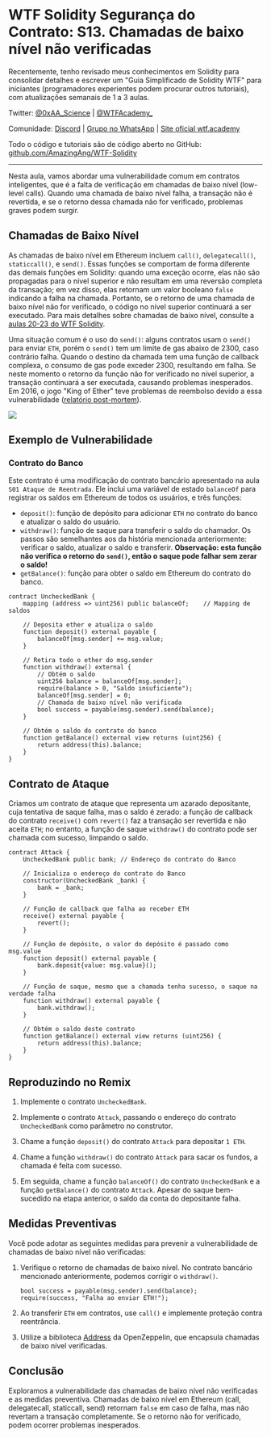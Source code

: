 # WTF Solidity Segurança do Contrato: S13. Chamadas de baixo nível não verificadas

Recentemente, tenho revisado meus conhecimentos em Solidity para consolidar detalhes e escrever um "Guia Simplificado de Solidity WTF" para iniciantes (programadores experientes podem procurar outros tutoriais), com atualizações semanais de 1 a 3 aulas.

Twitter: [@0xAA_Science](https://twitter.com/0xAA_Science) | [@WTFAcademy_](https://twitter.com/WTFAcademy_)

Comunidade: [Discord](https://discord.gg/5akcruXrsk) | [Grupo no WhatsApp](https://docs.google.com/forms/d/e/1FAIpQLSe4KGT8Sh6sJ7hedQRuIYirOoZK_85miz3dw7vA1-YjodgJ-A/viewform?usp=sf_link) | [Site oficial wtf.academy](https://wtf.academy)

Todo o código e tutoriais são de código aberto no GitHub: [github.com/AmazingAng/WTF-Solidity](https://github.com/AmazingAng/WTF-Solidity)

-----

Nesta aula, vamos abordar uma vulnerabilidade comum em contratos inteligentes, que é a falta de verificação em chamadas de baixo nível (low-level calls). Quando uma chamada de baixo nível falha, a transação não é revertida, e se o retorno dessa chamada não for verificado, problemas graves podem surgir.

## Chamadas de Baixo Nível

As chamadas de baixo nível em Ethereum incluem `call()`, `delegatecall()`, `staticcall()`, e `send()`. Essas funções se comportam de forma diferente das demais funções em Solidity: quando uma exceção ocorre, elas não são propagadas para o nível superior e não resultam em uma reversão completa da transação; em vez disso, elas retornam um valor booleano `false` indicando a falha na chamada. Portanto, se o retorno de uma chamada de baixo nível não for verificado, o código no nível superior continuará a ser executado. Para mais detalhes sobre chamadas de baixo nível, consulte a [aulas 20-23 do WTF Solidity](https://github.com/AmazingAng/WTF-Solidity).

Uma situação comum é o uso do `send()`: alguns contratos usam o `send()` para enviar `ETH`, porém o `send()` tem um limite de gas abaixo de 2300, caso contrário falha. Quando o destino da chamada tem uma função de callback complexa, o consumo de gas pode exceder 2300, resultando em falha. Se neste momento o retorno da função não for verificado no nível superior, a transação continuará a ser executada, causando problemas inesperados. Em 2016, o jogo "King of Ether" teve problemas de reembolso devido a essa vulnerabilidade ([relatório post-mortem](https://www.kingoftheether.com/postmortem.html)).

![](./img/S13-1.png)

## Exemplo de Vulnerabilidade

### Contrato do Banco

Este contrato é uma modificação do contrato bancário apresentado na aula `S01 Ataque de Reentrada`. Ele inclui uma variável de estado `balanceOf` para registrar os saldos em Ethereum de todos os usuários, e três funções:
- `deposit()`: função de depósito para adicionar `ETH` no contrato do banco e atualizar o saldo do usuário.
- `withdraw()`: função de saque para transferir o saldo do chamador. Os passos são semelhantes aos da história mencionada anteriormente: verificar o saldo, atualizar o saldo e transferir. **Observação: esta função não verifica o retorno do `send()`, então o saque pode falhar sem zerar o saldo!**
- `getBalance()`: função para obter o saldo em Ethereum do contrato do banco.

```solidity
contract UncheckedBank {
    mapping (address => uint256) public balanceOf;    // Mapping de saldos

    // Deposita ether e atualiza o saldo
    function deposit() external payable {
        balanceOf[msg.sender] += msg.value;
    }

    // Retira todo o ether do msg.sender
    function withdraw() external {
        // Obtém o saldo
        uint256 balance = balanceOf[msg.sender];
        require(balance > 0, "Saldo insuficiente");
        balanceOf[msg.sender] = 0;
        // Chamada de baixo nível não verificada
        bool success = payable(msg.sender).send(balance);
    }

    // Obtém o saldo do contrato do banco
    function getBalance() external view returns (uint256) {
        return address(this).balance;
    }
}
```

## Contrato de Ataque

Criamos um contrato de ataque que representa um azarado depositante, cuja tentativa de saque falha, mas o saldo é zerado: a função de callback do contrato `receive()` com `revert()` faz a transação ser revertida e não aceita `ETH`; no entanto, a função de saque `withdraw()` do contrato pode ser chamada com sucesso, limpando o saldo.

```solidity
contract Attack {
    UncheckedBank public bank; // Endereço do contrato do Banco

    // Inicializa o endereço do contrato do Banco
    constructor(UncheckedBank _bank) {
        bank = _bank;
    }
    
    // Função de callback que falha ao receber ETH
    receive() external payable {
        revert();
    }

    // Função de depósito, o valor do depósito é passado como msg.value
    function deposit() external payable {
        bank.deposit{value: msg.value}();
    }

    // Função de saque, mesmo que a chamada tenha sucesso, o saque na verdade falha
    function withdraw() external payable {
        bank.withdraw();
    }

    // Obtém o saldo deste contrato
    function getBalance() external view returns (uint256) {
        return address(this).balance;
    }
}
```

## Reproduzindo no Remix

1. Implemente o contrato `UncheckedBank`.

2. Implemente o contrato `Attack`, passando o endereço do contrato `UncheckedBank` como parâmetro no construtor.

3. Chame a função `deposit()` do contrato `Attack` para depositar `1 ETH`.

4. Chame a função `withdraw()` do contrato `Attack` para sacar os fundos, a chamada é feita com sucesso.

5. Em seguida, chame a função `balanceOf()` do contrato `UncheckedBank` e a função `getBalance()` do contrato `Attack`. Apesar do saque bem-sucedido na etapa anterior, o saldo da conta do depositante falha.

## Medidas Preventivas

Você pode adotar as seguintes medidas para prevenir a vulnerabilidade de chamadas de baixo nível não verificadas:

1. Verifique o retorno de chamadas de baixo nível. No contrato bancário mencionado anteriormente, podemos corrigir o `withdraw()`.
    ```solidity
    bool success = payable(msg.sender).send(balance);
    require(success, "Falha ao enviar ETH!");
    ```

2. Ao transferir `ETH` em contratos, use `call()` e implemente proteção contra reentrância.

3. Utilize a biblioteca [Address](https://github.com/OpenZeppelin/openzeppelin-contracts/blob/master/contracts/utils/Address.sol) da OpenZeppelin, que encapsula chamadas de baixo nível verificadas.

## Conclusão

Exploramos a vulnerabilidade das chamadas de baixo nível não verificadas e as medidas preventiva. Chamadas de baixo nível em Ethereum (call, delegatecall, staticcall, send) retornam `false` em caso de falha, mas não revertam a transação completamente. Se o retorno não for verificado, podem ocorrer problemas inesperados.

